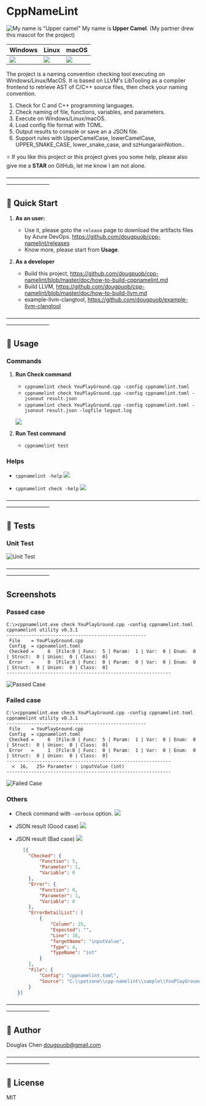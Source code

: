 # **CppNameLint**
![My name is "Upper camel"](https://i.imgur.com/39uvmxf.png) My name is **Upper Camel**. (My partner drew this mascot for the project)

| Windows | Linux | macOS |
|---------|-------|-------|
|![](https://dev.azure.com/CppNameLint/cpp-namelint/_apis/build/status/cpp-namelint?branchName=master&jobName=BuildOnWindows) |![](https://dev.azure.com/CppNameLint/cpp-namelint/_apis/build/status/cpp-namelint?branchName=master&jobName=BuildOnLinux)   | ![](https://dev.azure.com/CppNameLint/cpp-namelint/_apis/build/status/cpp-namelint?branchName=master&jobName=BuildOnMacOS)


The project is a naming convention checking tool executing on Windows/Linux/MacOS. It is based on LLVM's LibTooling as a compiler frontend to retrieve AST of C/C++ source files, then check your naming convention.

1. Check for C and C++ programming languages.
1. Check naming of file, functions, variables, and parameters.
1. Execute on Windows/Linux/macOS.
1. Load config file format with TOML.
1. Output results to console or save an a JSON file.
1. Support rules with UpperCamelCase, lowerCamelCase, UPPER_SNAKE_CASE, lower_snake_case, and szHungarainNotion..

⭐ If you like this project or this project gives you some help, please also give me a **STAR** on GitHub, let me know I am not alone.


————————————————————————————————————————————

## **🔳 Quick Start**
1. **As an user:** 
   - Use it, please goto the `release` page to download the artifacts files by Azure DevOps.
       https://github.com/dougpuob/cpp-namelint/releases
   - Know more, please start from **Usage**.

1. **As a developer** 
   - Build this project, https://github.com/dougpuob/cpp-namelint/blob/master/doc/how-to-build-cppnamelint.md
   - Build LLVM,  https://github.com/dougpuob/cpp-namelint/blob/master/doc/how-to-build-llvm.md
   - example-llvm-clangtool, https://github.com/dougpuob/example-llvm-clangtool

————————————————————————————————————————————

## **🔳 Usage**

### Commands
1. **Run Check command**  
   - `cppnamelint check YouPlayGround.cpp -config cppnamelint.toml`
   - `cppnamelint check YouPlayGround.cpp -config cppnamelint.toml -jsonout result.json`
   - `cppnamelint check YouPlayGround.cpp -config cppnamelint.toml -jsonout result.json -logfile logout.log`
   
   ![](https://i.imgur.com/2i1HpWZ.png)
   
1. **Run Test command**  
   - `cppnamelint test`


### Helps

- `cppnamelint -help`
  ![](https://i.imgur.com/X6bE6L8.png)
   
- `cppnamelint check -help`
  ![](https://i.imgur.com/xtuDptW.png)


————————————————————————————————————————————


## **🔳 Tests**

### **Unit Test**
![Unit Test](https://i.imgur.com/ug3YKuT.png)


————————————————————————————————————————————


## **Screenshots**
### **Passed case**

```shell
C:\>cppnamelint.exe check YouPlayGround.cpp -config cppnamelint.toml
cppnamelint utility v0.3.1
---------------------------------------------------
 File    = YouPlayGround.cpp
 Config  = cppnamelint.toml
 Checked =     6  [File:0 | Func:  5 | Param:  1 | Var:  0 | Enum:  0 | Struct:  0 | Union:  0 | Class:  0]
 Error   =     0  [File:0 | Func:  0 | Param:  0 | Var:  0 | Enum:  0 | Struct:  0 | Union:  0 | Class:  0]
------------------------------------------------------------
```
  
![Passed Case](https://i.imgur.com/CBP64B6.png)

### **Failed case**

```shell
C:\>cppnamelint.exe check YouPlayGround.cpp -config cppnamelint.toml
cppnamelint utility v0.3.1
---------------------------------------------------
 File    = YouPlayGround.cpp
 Config  = cppnamelint.toml
 Checked =     6  [File:0 | Func:  5 | Param:  1 | Var:  0 | Enum:  0 | Struct:  0 | Union:  0 | Class:  0]
 Error   =     1  [File:0 | Func:  0 | Param:  1 | Var:  0 | Enum:  0 | Struct:  0 | Union:  0 | Class:  0]
------------------------------------------------------------
  <  16,   25> Parameter : inputValue (int)
------------------------------------------------------------
```
  
![Failed Case](https://i.imgur.com/N78C0kI.png)


### **Others**
- Check command with `-verbose` option.
   ![](https://i.imgur.com/jRY40sn.png)
   
- JSON result (Good case)
  ![](https://i.imgur.com/Kp9onEg.png)
  
- JSON result (Bad case)
  ![](https://i.imgur.com/ar3wook.png)
``` json
      [{
        "Checked": {
            "Function": 5,
            "Parameter": 1,
            "Variable": 0
        },
        "Error": {
            "Function": 0,
            "Parameter": 1,
            "Variable": 0
        },
        "ErrorDetailList": [
            {
                "Column": 25,
                "Expected": "",
                "Line": 16,
                "TargetName": "inputValue",
                "Type": 4,
                "TypeName": "int"
            }
        ],
        "File": {
            "Config": "cppnamelint.toml",
            "Source": "C:\\petzone\\cpp-namelint\\sample\\YouPlayGround.cpp"
        }
    }]
```

————————————————————————————————————————————

## **🔳 Author**

Douglas Chen <dougpuob@gmail.com>


————————————————————————————————————————————


## **🔳 License**
MIT
